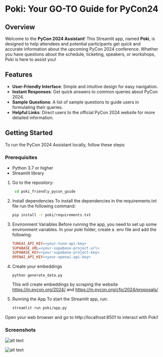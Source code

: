 # Poki: Your GO-TO Guide for PyCon24

## Overview

Welcome to the **PyCon 2024 Assistant**! This Streamlit app, named **Poki**, is designed to help attendees and potential participants get quick and accurate information about the upcoming PyCon 2024 conference. Whether you have questions about the schedule, ticketing, speakers, or workshops, Poki is here to assist you!

## Features

- **User-Friendly Interface**: Simple and intuitive design for easy navigation.
- **Instant Responses**: Get quick answers to common queries about PyCon 2024.
- **Sample Questions**: A list of sample questions to guide users in formulating their queries.
- **Helpful Links**: Direct users to the official PyCon 2024 website for more detailed information.

## Getting Started

To run the PyCon 2024 Assistant locally, follow these steps:

### Prerequisites

- Python 3.7 or higher
- Streamlit library

1. Go to the repository:
   ```bash
    cd poki_friendly_pycon_guide
   ```
2. Install dependencies
To install the dependencies in the requirements.txt file run the following command:

    ```sh
    pip install -r poki/requirements.txt
    ```

3. Environment Variables
Before running the app, you need to set up some environment variables. In your poki folder, create a .env file and add the following:

    ```makefile
    TUNEAI_API_KEY=<your-tune-api-key>
    SUPABASE_URL=<your-supabase-project-url>
    SUPABASE_KEY=<your-supabase-project-key>
    OPENAI_API_KEY=<your-openai-api-key>
    ```
4. Create your embeddings
    ```code 
    python generate_data.py
    ```
    This will create embeddings by scraping the website https://in.pycon.org/2024/ and https://in.pycon.org/cfp/2024/proposals/

5. Running the App
To start the Streamlit app, run:

    ```bash
    streamlit run poki/app.py
    ```
Open your web browser and go to http://localhost:8501 to interact with Poki!

### Screenshots
![alt text](image.png)

![alt text](image-1.png)